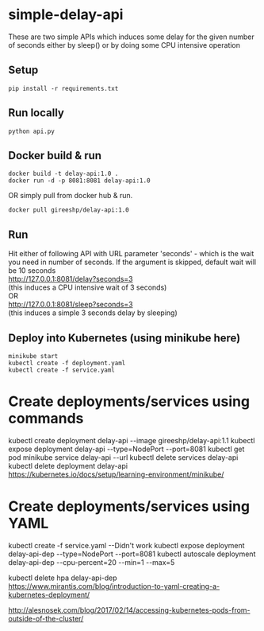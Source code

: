 # simple-delay-api
These are two simple APIs which induces some delay for the given number of seconds either by sleep() or by doing some CPU intensive operation

## Setup
```
pip install -r requirements.txt
```

## Run locally
```
python api.py
```

## Docker build & run
```
docker build -t delay-api:1.0 .
docker run -d -p 8081:8081 delay-api:1.0
```
OR simply pull from docker hub & run.
```
docker pull gireeshp/delay-api:1.0
```



## Run
Hit either of following API with URL parameter 'seconds' - which is the wait you need in number of seconds. If the argument is skipped, default wait will be 10 seconds  
http://127.0.0.1:8081/delay?seconds=3  
(this induces a CPU intensive wait of 3 seconds)  
OR  
http://127.0.0.1:8081/sleep?seconds=3  
(this induces a simple 3 seconds delay by sleeping)  

## Deploy into Kubernetes (using minikube here)
```
minikube start
kubectl create -f deployment.yaml
kubectl create -f service.yaml
```



# Create deployments/services using commands
kubectl create deployment delay-api --image gireeshp/delay-api:1.1
kubectl expose deployment delay-api --type=NodePort --port=8081
kubectl get pod
minikube service delay-api --url
kubectl delete services delay-api
kubectl delete deployment delay-api
https://kubernetes.io/docs/setup/learning-environment/minikube/

# Create deployments/services using YAML
kubectl create -f service.yaml   --Didn't work
kubectl expose deployment delay-api-dep --type=NodePort --port=8081
kubectl autoscale deployment delay-api-dep --cpu-percent=20 --min=1 --max=5

kubectl delete hpa delay-api-dep
https://www.mirantis.com/blog/introduction-to-yaml-creating-a-kubernetes-deployment/



http://alesnosek.com/blog/2017/02/14/accessing-kubernetes-pods-from-outside-of-the-cluster/
